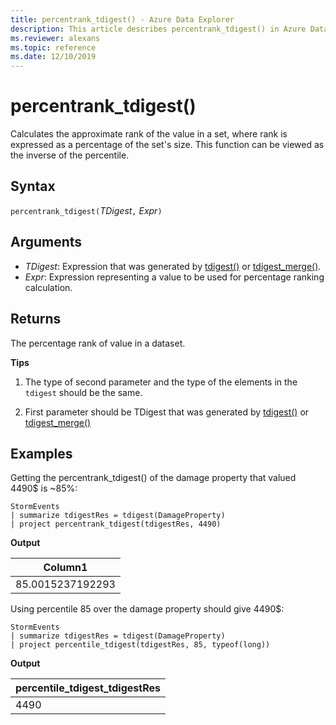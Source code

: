 ```yaml
---
title: percentrank_tdigest() - Azure Data Explorer
description: This article describes percentrank_tdigest() in Azure Data Explorer.
ms.reviewer: alexans
ms.topic: reference
ms.date: 12/10/2019
---
```

# percentrank_tdigest()

Calculates the approximate rank of the value in a set, where rank is expressed as a percentage of the set's size.
This function can be viewed as the inverse of the percentile.

## Syntax

`percentrank_tdigest(`*TDigest*`,` *Expr*`)`

## Arguments

* *TDigest*: Expression that was generated by [tdigest()](tdigest-aggfunction.md) or [tdigest_merge()](tdigest-merge-aggfunction.md).
* *Expr*: Expression representing a value to be used for percentage ranking calculation.

## Returns

The percentage rank of value in a dataset.

**Tips**

1) The type of second parameter and the type of the elements in the `tdigest` should be the same.

2) First parameter should be TDigest that was generated by [tdigest()](tdigest-aggfunction.md) or [tdigest_merge()](tdigest-merge-aggfunction.md)

## Examples

Getting the percentrank_tdigest() of the damage property that valued 4490$ is ~85%:

<!-- csl: https://help.kusto.windows.net/Samples -->
```kusto
StormEvents
| summarize tdigestRes = tdigest(DamageProperty)
| project percentrank_tdigest(tdigestRes, 4490)

```

**Output**

|Column1|
|---|
|85.0015237192293|


Using percentile 85 over the damage property should give 4490$:

<!-- csl: https://help.kusto.windows.net/Samples -->
```kusto
StormEvents
| summarize tdigestRes = tdigest(DamageProperty)
| project percentile_tdigest(tdigestRes, 85, typeof(long))

```

**Output**

|percentile_tdigest_tdigestRes|
|---|
|4490|
